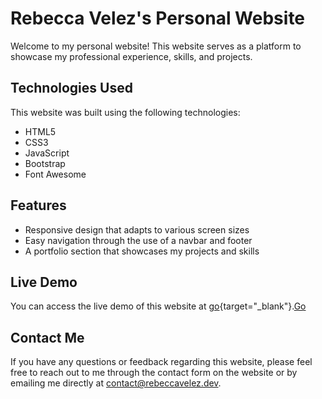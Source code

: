 # Rebecca Velez's Personal Website
Welcome to my personal website! This website serves as a platform to showcase my professional experience, skills, and projects.

## Technologies Used
This website was built using the following technologies:

* HTML5
* CSS3
* JavaScript
* Bootstrap
* Font Awesome

## Features
* Responsive design that adapts to various screen sizes
* Easy navigation through the use of a navbar and footer
* A portfolio section that showcases my projects and skills

## Live Demo
You can access the live demo of this website at [go](https://rebeccavelez.dev/){target="_blank"}.<a href="http://stackoverflow.com" target="_blank">Go</a>

## Contact Me
If you have any questions or feedback regarding this website, please feel free to reach out to me through the contact form on the website or by emailing me directly at contact@rebeccavelez.dev.
